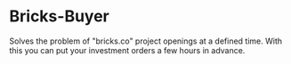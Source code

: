# Bricks-Buyer
Solves the problem of "bricks.co" project openings at a defined time. With this you can put your investment orders a few hours in advance.
